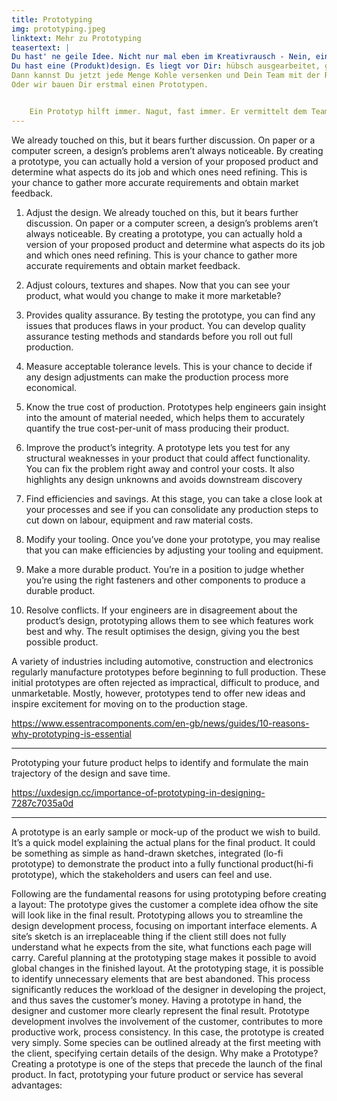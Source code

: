 ```yaml
---
title: Prototyping
img: prototyping.jpeg
linktext: Mehr zu Prototyping
teasertext: |
Du hast' ne geile Idee. Nicht nur mal eben im Kreativrausch - Nein, eine Idee mit Potential. Du hast sie nicht für Dich behalten, sondern geteilt und tiefer durchdacht und gemerkt: Das ist nicht nur eine geile Idee. sondern eine richtig gute!
Du hast eine (Produkt)design. Es liegt vor Dir: hübsch ausgearbeitet, grafisch zweidimensional und papiergeduldig.
Dann kannst Du jetzt jede Menge Kohle versenken und Dein Team mit der Realisierung beauftragen. 
Oder wir bauen Dir erstmal einen Prototypen.


    Ein Prototyp hilft immer. Nagut, fast immer. Er vermittelt dem Team eine umfassende Vorstellung vom Produkt. Er hilft dabei, Probleme zu finden und iniitiert konkrete Diskussion. Ein Prototyp kann mit Endkunden besprochen und verprobt werden. Er schafft ein gemeinsames Zielbild. Egal ob Pen & Paper, High Fidility oder funktionaler Prototyp, wir helfen gern.
---
```




<!-- more -->

We already touched on this, but it bears further discussion. On paper or a computer screen, a design’s problems aren’t always noticeable. By creating a prototype, you can actually hold a version of your proposed product and determine what aspects do its job and which ones need refining. This is your chance to gather more accurate requirements and obtain market feedback.

1. Adjust the design. We already touched on this, but it bears further discussion. On paper or a computer screen, a design’s problems aren’t always noticeable. By creating a prototype, you can actually hold a version of your proposed product and determine what aspects do its job and which ones need refining. This is your chance to gather more accurate requirements and obtain market feedback.

2. Adjust colours, textures and shapes. Now that you can see your product, what would you change to make it more marketable?

3. Provides quality assurance. By testing the prototype, you can find any issues that produces flaws in your product. You can develop quality assurance testing methods and standards before you roll out full production.

4. Measure acceptable tolerance levels. This is your chance to decide if any design adjustments can make the production process more economical.

5. Know the true cost of production. Prototypes help engineers gain insight into the amount of material needed, which helps them to accurately quantify the true cost-per-unit of mass producing their product.

6. Improve the product’s integrity. A prototype lets you test for any structural weaknesses in your product that could affect functionality. You can fix the problem right away and control your costs. It also highlights any design unknowns and avoids downstream discovery

7. Find efficiencies and savings. At this stage, you can take a close look at your processes and see if you can consolidate any production steps to cut down on labour, equipment and raw material costs.

8. Modify your tooling. Once you’ve done your prototype, you may realise that you can make efficiencies by adjusting your tooling and equipment.

9. Make a more durable product. You’re in a position to judge whether you’re using the right fasteners and other components to produce a durable product.

10. Resolve conflicts. If your engineers are in disagreement about the product’s design, prototyping allows them to see which features work best and why. The result optimises the design, giving you the best possible product.

A variety of industries including automotive, construction and electronics regularly manufacture prototypes before beginning to full production. These initial prototypes are often rejected as impractical, difficult to produce, and unmarketable. Mostly, however, prototypes tend to offer new ideas and inspire excitement for moving on to the production stage.

https://www.essentracomponents.com/en-gb/news/guides/10-reasons-why-prototyping-is-essential

---


Prototyping your future product helps to identify and formulate the main trajectory of the design and save time.

https://uxdesign.cc/importance-of-prototyping-in-designing-7287c7035a0d

---

A prototype is an early sample or mock-up of the product we wish to build. It’s a quick model explaining the actual plans for the final product. It could be something as simple as hand-drawn sketches, integrated (lo-fi prototype) to demonstrate the product into a fully functional product(hi-fi prototype), which the stakeholders and users can feel and use.


Following are the fundamental reasons for using prototyping before creating a layout:
The prototype gives the customer a complete idea of ​​how the site will look like in the final result.
Prototyping allows you to streamline the design development process, focusing on important interface elements.
A site’s sketch is an irreplaceable thing if the client still does not fully understand what he expects from the site, what functions each page will carry. Careful planning at the prototyping stage makes it possible to avoid global changes in the finished layout.
At the prototyping stage, it is possible to identify unnecessary elements that are best abandoned.
This process significantly reduces the workload of the designer in developing the project, and thus saves the customer’s money.
Having a prototype in hand, the designer and customer more clearly represent the final result.
Prototype development involves the involvement of the customer, contributes to more productive work, process consistency.
In this case, the prototype is created very simply. Some species can be outlined already at the first meeting with the client, specifying certain details of the design.
Why make a Prototype?
Creating a prototype is one of the steps that precede the launch of the final product. In fact, prototyping your future product or service has several advantages:
